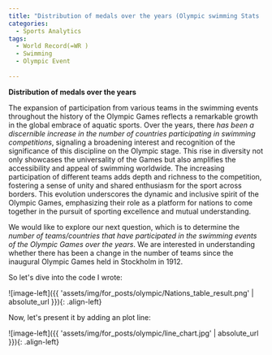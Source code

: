 ```yaml
---
title: "Distribution of medals over the years (Olympic swimming Stats : Part 2)"
categories:
  - Sports Analytics
tags:
  - World Record(=WR )
  - Swimming 
  - Olympic Event
  
---
```



**Distribution of medals over the years**


The expansion of participation from various teams in the swimming events throughout the history of the Olympic Games reflects a remarkable growth in the global embrace of aquatic sports. Over the years, there *has been a discernible increase in the number of countries participating in swimming competitions*, signaling a broadening interest and recognition of the significance of this discipline on the Olympic stage. This rise in diversity not only showcases the universality of the Games but also amplifies the accessibility and appeal of swimming worldwide. The increasing participation of different teams adds depth and richness to the competition, fostering a sense of unity and shared enthusiasm for the sport across borders. This evolution underscores the dynamic and inclusive spirit of the Olympic Games, emphasizing their role as a platform for nations to come together in the pursuit of sporting excellence and mutual understanding.


We would like to explore our next question, which is to determine the *number of teams/countries that have participated in the swimming events of the Olympic Games over the years*. We are interested in understanding whether there has been a change in the number of teams since the inaugural Olympic Games held in Stockholm in 1912.

So let's dive into the code I wrote:

<script src="https://gist.github.com/AnalyticsForPleasure/89c4cfa1ce312e06a79f2c5f59124d0c.js"></script>

![image-left]({{ 'assets/img/for_posts/olympic/Nations_table_result.png' | absolute_url }}){: .align-left} 


Now, let's present it by adding an plot line:

![image-left]({{ 'assets/img/for_posts/olympic/line_chart.jpg' | absolute_url }}){: .align-left} 

